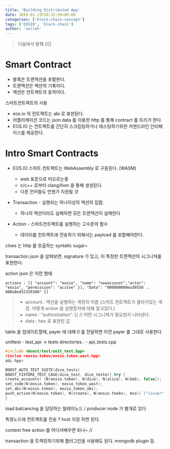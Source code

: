 ```yaml
---
title: 'Building Distributed App'
date: 2019-01-23T20:32:59+09:00
categories: ['block-chain-concept']
tags: ['EOSIO', 'block-chain']
author: 'nolleh'
---
```


> 다음에서 발췌 ()[]

# Smart Contract

- 블록은 트랜잭션을 포함한다.
- 트랜잭션은 액션의 기록이다.
- 액션은 컨트랙트의 동작이다.

스마트컨트랙트의 사용

- eos.io 의 컨트랙트는 abi 로 표현된다.
- 어플리케이션 코드는 json data 를 이용한 http 를 통해 contract 를 트리거 한다.
- EOS.IO 는 컨트랙트를 간단히 스크립팅하거나 테스팅하기위한 커맨드라인 인터페이스를 제공한다.

# Intro Smart Contracts

- EOS.IO 스마트 컨트랙트는 WebAssembly 로 구동된다. (WASM)

  - web 표준으로 떠오르는중
  - c/c++ 로부터 clang/llvm 을 통해 생성된다.
  - 다른 언어들도 언젠가 지원될 것

- Transaction - 실행되는 하나이상의 액션의 집합.
  - 하나의 액션이라도 실패하면 모든 트랜잭션이 실패한다
- Action - 스마트컨트랙트를 실행하는 고수준의 함수
  - 데이터를 컨트랙트에 전송하기 위해서는 payload 를 포함해야한다.

cloes 는 http 를 호출하는 syntatic sugar~

transaction json 을 살펴보면.
signature 가 있고, 이 특정한 트랜잭션의 시그니쳐를 표현한다.

action json 은 이런 형태

`actions : [{ "account": "eosio", "name": "newaccount","actor": "eosio", "permission": "acitve" }], "Data": "000000000ea30550 .. 000a8ed32320100" }]`

> - account : 액션을 실행하는 계정의 이름 (스마트 컨트랙트가 올라가있는 계정. 어떻게 action 을 실행할지에 대해 알고있다.)
> - name : "authroization": [{ // 어떤 시그니쳐가 필요한지 나타낸다.
> - data : hex 로 표현된 값

table 을 업데이트할때, payer 에 대해 0 를 전달하면 이전 payer 를 그대로 사용한다.

unittest - test_api -> tests directories . - api_tests.cpp

```cpp
#include <boost/test/unit_test.hpp>
#inclue <eosio.token/eosio.token.wast.hpp>
abi.hpp>

BOOST_AUTO_TEST_SUITE(dice_tests)
BOOST_FIXTURE_TEST_CASE(dice_test, dice_tester) try {
create_accounts( {N(eosio.token), N(dice), N(alice), N(bob), false});
set_code(N(eosio.token), eosio_token_wast);
set_abi(N(eosio.token), eosio_token_abi);
push_action(N(eosio.token), N(create), N(eosio.toekn), mvo() ("issuer", "eosio.token"))
}

```

load balcancing 을 담당하는 릴레이노드 /
producer node 가 별개로 있다

특정노드에 컨트랙트를 전송 ?
host 지정 하면 된다.

context free action 를 어디서배우면 되나~ //

transaction 을 트랙킹하기위해 플러그인을 사용해도 된다.
mongodb plugin 등.
